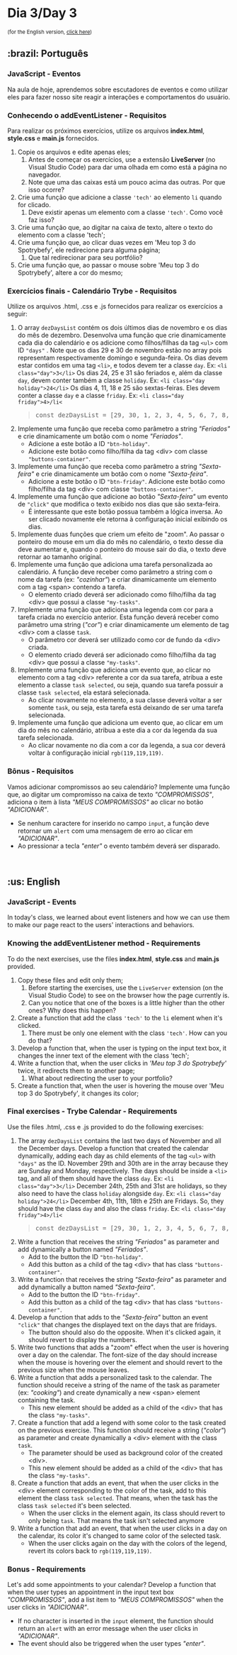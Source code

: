 # Dia 3/Day 3

<small>(for the English version, <a href="#en">click here</a>)</small>

<h2>:brazil: Português</h2>
<h3>JavaScript - Eventos</h3>
<p>Na aula de hoje, aprendemos sobre escutadores de eventos e como utilizar eles para fazer nosso site reagir a interações e comportamentos do usuário.</p>
<h3>Conhecendo o addEventListener - Requisitos</h3>
<p>Para realizar os próximos exercícios, utilize os arquivos <strong>index.html</strong>, <strong>style.css</strong> e <strong>main.js</strong> fornecidos.</p>
<ol>
  <li>Copie os arquivos e edite apenas eles;
    <ol>
      <li>Antes de começar os exercícios, use a extensão <strong>LiveServer</strong> (no Visual Studio Code) para dar uma olhada em como está a página no navegador.</li>
      <li>Note que uma das caixas está um pouco acima das outras. Por que isso ocorre?</li>
    </ol>
  </li>
  <li>Crie uma função que adicione a classe <code>'tech'</code> ao elemento <code>li</code> quando for clicado.
    <ol>
      <li>Deve existir apenas um elemento com a classe <code>'tech'</code>. Como você faz isso?</li>
    </ol>
  </li>
  <li>Crie uma função que, ao digitar na caixa de texto, altere o texto do elemento com a classe 'tech';</li>
  <li>Crie uma função que, ao clicar duas vezes em 'Meu top 3 do Spotrybefy', ele redirecione para alguma página;
    <ol>
      <li>Que tal redirecionar para seu portfólio?</li>
    </ol>
  </li>
  <li>Crie uma função que, ao passar o mouse sobre 'Meu top 3 do Spotrybefy', altere a cor do mesmo;</li>
</ol>
<h3>Exercícios finais - Calendário Trybe - Requisitos</h3>
<p>Utilize os arquivos .html, .css e .js fornecidos para realizar os exercícios a seguir:</p>
<ol>
  <li>O array <code>dezDaysList</code> contém os dois últimos dias de novembro e os dias do mês de dezembro. Desenvolva uma função que crie dinamicamente cada dia do calendário e os adicione como filhos/filhas da tag <code>&lt;ul&gt;</code> com ID <code>"days"</code> . Note que os dias 29 e 30 de novembro estão no array pois representam respectivamente domingo e segunda-feira.
  Os dias devem estar contidos em uma tag <code>&lt;li&gt;</code>, e todos devem ter a classe <code>day</code>. Ex: <code>&lt;li class="day"&gt;3&lt;/li&gt;</code>
  Os dias 24, 25 e 31 são feriados e, além da classe <code>day</code>, devem conter também a classe <code>holiday</code>. Ex: <code>&lt;li class="day holiday">24&lt;/li&gt;</code>
  Os dias 4, 11, 18 e 25 são sextas-feiras. Eles devem conter a classe <code>day</code> e a classe <code>friday</code>. Ex: <code>&lt;li class="day friday">4&gt;/li&lt;</code>
    <blockquote>
  <pre>
const dezDaysList = [29, 30, 1, 2, 3, 4, 5, 6, 7, 8, 9, 10, 11, 12, 13, 14, 15, 16, 17, 18, 19, 20, 21, 22, 23, 24, 25, 26, 27, 28, 29, 30, 31];</pre>
    </blockquote>
  </li>
  <li>Implemente uma função que receba como parâmetro a string <em>"Feriados"</em> e crie dinamicamente um botão com o nome <em>"Feriados"</em>.
    <ul>
      <li>Adicione a este botão a ID <code>"btn-holiday"</code>.</li>
      <li>Adicione este botão como filho/filha da tag &lt;div&gt; com classe <code>"buttons-container"</code>.</li>
    </ul>
  </li>
  <li>Implemente uma função que receba como parâmetro a string <em>"Sexta-feira"</em> e crie dinamicamente um botão com o nome <em>"Sexta-feira"</em>.
    <ul>
      <li>Adicione a este botão o ID <code>"btn-friday"</code>.
        Adicione este botão como filho/filha da tag &lt;div&gt; com classe <code>"buttons-container"</code>.
      </li>
    </ul>
  </li>
  <li>
    Implemente uma função que adicione ao botão <em>"Sexta-feira"</em> um evento de <code>"click"</code> que modifica o texto exibido nos dias que são sexta-feira.
    <ul>
      <li>É interessante que este botão possua também a lógica inversa. Ao ser clicado novamente ele retorna à configuração inicial exibindo os dias.</li>
    </ul>
  </li>
  <li>Implemente duas funções que criem um efeito de "zoom". Ao passar o ponteiro do mouse em um dia do mês no calendário, o texto desse dia deve aumentar e, quando o ponteiro do mouse sair do dia, o texto deve retornar ao tamanho original.</li>
  <li>Implemente uma função que adiciona uma tarefa personalizada ao calendário. A função deve receber como parâmetro a string com o nome da tarefa (ex: <em>"cozinhar"</em>) e criar dinamicamente um elemento com a tag &lt;span&gt; contendo a tarefa.
    <ul>
      <li>O elemento criado deverá ser adicionado como filho/filha da tag &lt;div&gt; que possui a classe <code>"my-tasks"</code>.</li>
    </ul>
  </li>
  <li>Implemente uma função que adiciona uma legenda com cor para a tarefa criada no exercício anterior. Esta função deverá receber como parâmetro uma string (<em>"cor"</em>) e criar dinamicamente um elemento de tag &lt;div&gt; com a classe <code>task</code>.
    <ul>
      <li>O parâmetro cor deverá ser utilizado como cor de fundo da &lt;div&gt; criada.</li>
      <li>O elemento criado deverá ser adicionado como filho/filha da tag &lt;div&gt; que possui a classe <code>"my-tasks"</code>.</li>
    </ul>
  </li>
  <li>Implemente uma função que adiciona um evento que, ao clicar no elemento com a tag &lt;div&gt; referente a cor da sua tarefa, atribua a este elemento a classe <code>task selected</code>, ou seja, quando sua tarefa possuir a classe <code>task selected</code>, ela estará selecionada.
    <ul>
      <li>Ao clicar novamente no elemento, a sua classe deverá voltar a ser somente <code>task</code>, ou seja, esta tarefa está deixando de ser uma tarefa selecionada.</li>
    </ul>
  </li>
  <li>Implemente uma função que adiciona um evento que, ao clicar em um dia do mês no calendário, atribua a este dia a cor da legenda da sua tarefa selecionada.
  <ul>
    <li>Ao clicar novamente no dia com a cor da legenda, a sua cor deverá voltar à configuração inicial <code>rgb(119,119,119)</code>.</li>
  </ul>
  </li>
</ol>
<h3>Bônus - Requisitos</h3>
<p>Vamos adicionar compromissos ao seu calendário? Implemente uma função que, ao digitar um compromisso na caixa de texto <em>"COMPROMISSOS"</em>, adiciona o item à lista <em>"MEUS COMPROMISSOS"</em> ao clicar no botão <em>"ADICIONAR"</em>.</p>  
<ul>
  <li>Se nenhum caractere for inserido no campo <code>input</code>, a função deve retornar um <code>alert</code> com uma mensagem de erro ao clicar em <em>"ADICIONAR"</em>.</li>
  <li>Ao pressionar a tecla <em>"enter"</em> o evento também deverá ser disparado.</li>
</ul>
<br>

<h2 id="en">:us: English</h2>
<h3>JavaScript - Events</h3>
<p>In today's class, we learned about event listeners and how we can use them to make our page react to the users' interactions and behaviors.</p>
<h3>Knowing the addEventListener method - Requirements</h3>
<p>To do the next exercises, use the files <strong>index.html</strong>, <strong>style.css</strong> and <strong>main.js</strong> provided.</p>
<ol>
  <li>Copy these files and edit only them;
    <ol>
      <li>Before starting the exercises, use the <code>LiveServer</code> extension (on the Visual Studio Code) to see on the browser how the page currently is.</li>
      <li>Can you notice that one of the boxes is a little higher than the other ones? Why does this happen?</li>
    </ol>
  </li>
  <li>Create a function that add the class <code>'tech'</code> to the <code>li</code> element when it's clicked.
    <ol>
      <li>There must be only one element with the class <code>'tech'</code>. How can you do that?</li>
    </ol>
  </li>
  <li>Develop a function that, when the user is typing on the input text box, it changes the inner text of the element with the class 'tech';</li>
  <li>Write a function that, when the user clicks in <em>'Meu top 3 do Spotrybefy'</em> twice, it redirects them to another page;
    <ol>
      <li>What about redirecting the user to your portfolio?</li>
    </ol>
  </li>
  <li>Create a function that, when the user is hovering the mouse over 'Meu top 3 do Spotrybefy', it changes its color;</li>
</ol>
<h3>Final exercises - Trybe Calendar - Requirements</h3>
<p>Use the files .html, .css e .js provided to do the following exercises:</p>
<ol>
  <li>The array <code>dezDaysList</code> contains the last two days of November and all the December days. Develop a function that created the calendar dynamically, adding each day as child elements of the tag <code>&lt;ul&gt;</code> with <code>"days"</code> as the ID. November 29th and 30th are in the array because they are Sunday and Monday, respectively.
  The days should be inside a <code>&lt;li&gt;</code> tag, and all of them should have the class <code>day</code>. Ex: <code>&lt;li class="day"&gt;3&lt;/li&gt;</code>
  December 24th, 25th and 31st are holidays, so they also need to have the class <code>holiday</code> alongside <code>day</code>. Ex: <code>&lt;li class="day holiday">24&lt;/li&gt;</code>
  December 4th, 11th, 18th e 25th are Fridays. So, they should have the class <code>day</code> and also the class <code>friday</code>. Ex: <code>&lt;li class="day friday">4&gt;/li&lt;</code>
    <blockquote>
  <pre>
const dezDaysList = [29, 30, 1, 2, 3, 4, 5, 6, 7, 8, 9, 10, 11, 12, 13, 14, 15, 16, 17, 18, 19, 20, 21, 22, 23, 24, 25, 26, 27, 28, 29, 30, 31];</pre>
    </blockquote>
  </li>
  <li>Write a function that receives the string <em>"Feriados"</em> as parameter and add dynamically a button named <em>"Feriados"</em>.
    <ul>
      <li>Add to the button the ID <code>"btn-holiday"</code>.</li>
      <li>Add this button as a child of the tag &lt;div&gt; that has class <code>"buttons-container"</code>.</li>
    </ul>
  </li>
  <li>Write a function that receives the string <em>"Sexta-feira"</em> as parameter and add dynamically a button named <em>"Sexta-feira"</em>.
    <ul>
      <li>Add to the button the ID <code>"btn-friday"</code>.</li>
      <li>Add this button as a child of the tag &lt;div&gt; that has class <code>"buttons-container"</code>.</li>
    </ul>
  </li>
  <li>Develop a function that adds to the <em>"Sexta-feira"</em> button an event <code>"click"</code> that changes the displayed text on the days that are fridays.
    <ul>
      <li>The button should also do the opposite. When it's clicked again, it should revert to display the numbers.</li>
    </ul>
  </li>
  <li>Write two functions that adds a "zoom" effect when the user is hovering over a day on the calendar. The font-size of the day should increase when the mouse is hovering over the element and should revert to the previous size when the mouse leaves.</li>
  <li>Write a function that adds a personalized task to the calendar. The function should receive a string of the name of the task as parameter (ex: <em>"cooking"</em>) and create dynamically a new &lt;span&gt; element containing the task.
    <ul>
      <li>This new element should be added as a child of the &lt;div&gt; that has the class <code>"my-tasks"</code>.</li>
    </ul>
  </li>
  <li>Create a function that add a legend with some color to the task created on the previous exercise. This function should receive a string (<em>"color"</em>) as parameter and create dynamically a &lt;div&gt; element with the class <code>task</code>.
    <ul>
      <li>The parameter should be used as background color of the created &lt;div&gt;.</li>
      <li>This new element should be added as a child of the &lt;div&gt; that has the class <code>"my-tasks"</code>.</li>
    </ul>
  </li>
  <li>Create a function that adds an event, that when the user clicks in the &lt;div&gt; element corresponding to the color of the task, add to this element the class <code>task selected</code>. That means, when the task has the class <code>task selected</code> it's been selected.
    <ul>
      <li>When the user clicks in the element again, its class should revert to only being <code>task</code>. That means the task isn't selected anymore</li>
    </ul>
  </li>
  <li>Write a function that add an event, that when the user clicks in a day on the calendar, its color it's changed to same color of the selected task.
  <ul>
    <li>When the user clicks again on the day with the colors of the legend, revert its colors back to <code>rgb(119,119,119)</code>.</li>
  </ul>
  </li>
</ol>
<h3>Bonus - Requirements</h3>
<p>Let's add some appointments to your calendar? Develop a function that when the user types an appointment in the input text box <em>"COMPROMISSOS"</em>, add a list item to <em>"MEUS COMPROMISSOS"</em> when the user clicks in <em>"ADICIONAR"</em>.</p>  
<ul>
  <li>If no character is inserted in the <code>input</code> element, the function should return an <code>alert</code> with an error message when the user clicks in <em>"ADICIONAR"</em>.</li>
  <li>The event should also be triggered when the user types <em>"enter"</em>.</li>
</ul>